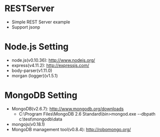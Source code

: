 # RESTServer
* Simple REST Server example
* Support jsonp

# Node.js Setting
* node.js(v0.10.36): http://www.nodejs.org/
* express(v4.11.2): http://expressjs.com/
* body-parser(v1.11.0)
* morgan (logger)(v1.5.1)

# MongoDB Setting
* MongoDB(v2.6.7): http://www.mongodb.org/downloads
  * C:\Program Files\MongoDB 2.6 Standard\bin>mongod.exe --dbpath c:\test\mongodb\data 
* mongojs(v0.18.1)
* MongoDB management tool(v0.8.4): http://robomongo.org/
